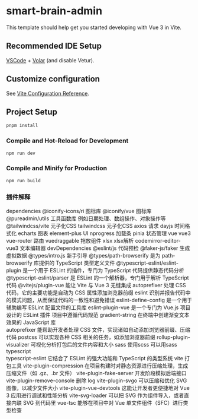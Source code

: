 # smart-brain-admin

This template should help get you started developing with Vue 3 in Vite.

## Recommended IDE Setup

[VSCode](https://code.visualstudio.com/) + [Volar](https://marketplace.visualstudio.com/items?itemName=Vue.volar) (and disable Vetur).

## Customize configuration

See [Vite Configuration Reference](https://vite.dev/config/).

## Project Setup

```sh
pnpm install
```

### Compile and Hot-Reload for Development

```sh
npm run dev
```

### Compile and Minify for Production

```sh
npm run build
```

### 插件解释  
dependencies
@iconify-icons/ri        图标库
@iconify/vue             图标库
@pureadmin/utils         工具函数库   例如日期处理、数组操作、对象操作等
@tailwindcss/vite        元子化CSS
tailwindcss                  元子化CSS
axios                           请求
dayjs                           时间格式化
echarts                        图表
element-plus              UI
nprogress                   加载条
pinia                           状态管理
vue                              vue3
vue-router                  路由
vuedraggable             拖放组件
xlsx                              xlsx解析
codemirror-editor-vue3  文本编辑器
devDependencies
@eslint/js                                    代码预检 
@faker-js/faker                            生成虚拟数据
@types/intro.js                             新手引导
@types/path-browserify              是为 path-browserify 库提供的 TypeScript 类型定义文件
@typescript-eslint/eslint-plugin   是一个用于 ESLint 的插件，专门为 TypeScript 代码提供静态代码分析
@typescript-eslint/parser             是 ESLint 的一个解析器，专门用于解析 TypeScript 代码
@vitejs/plugin-vue                        能让 Vite 与 Vue 3 无缝集成
autoprefixer                                   处理 CSS 代码，它的主要功能是自动为 CSS 属性添加浏览器前缀
eslint                                              识别并报告代码中的模式问题，从而保证代码的一致性和避免错误
eslint-define-config                       是一个用于辅助编写 ESLint 配置文件的工具库
eslint-plugin-vue                           是一个专门为 Vue.js 项目设计的 ESLint 插件 项目中遵循代码规范
gradient-string                              在终端中创建渐变文本效果的 JavaScript 库                                           
autoprefixer                                        能帮助开发者处理 CSS 文件，实现诸如自动添加浏览器前缀、压缩代码
postcss                                          可以实现各种 CSS 相关的任务，如添加浏览器前缀
rollup-plugin-visualizer                可视化分析打包后的文件内容和大小
sass                                               使用scss 可以用sass
typescript                                         
typescript-eslint                            它结合了 ESLint 的强大功能和 TypeScript 的类型系统
vite                                                打包工具
vite-plugin-compression              在项目构建时对静态资源进行压缩处理，生成压缩文件（如 .gz、.br 文件）
vite-plugin-fake-server                 开发阶段模拟后端接口
vite-plugin-remove-console         删除 log
vite-plugin-svgo                           可以压缩和优化 SVG 图像，以减少文件大小
vite-plugin-vue-devtools             这能让开发者更便捷地对 Vue 3 应用进行调试和性能分析
vite-svg-loader                            可以把 SVG 作为组件导入，或者直接内联 SVG 到代码里
vue-tsc                                         能够在项目中对 Vue 单文件组件（SFC）进行类型检查

